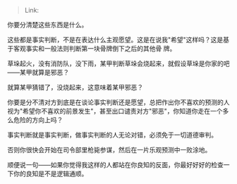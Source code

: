 > Link: 

你要分清楚这些东西是什么。

这些都是事实判断，不是在表达什么主观愿望。这是在说我"希望"这样吗？这是基于客观事实和一般法则判断第一块骨牌倒下之后的其他骨
牌。

草垛起火，没有消防队，没下雨，某甲判断草垛会烧起来，就假设草垛是你家的吧——某甲就算是邪恶？

就算某甲猜错了，没烧起来，这意味着某甲邪恶？

你要是分不清对方到底是在谈论事实判断还是愿望，总把作出你不喜欢的预测的人视为"希望你不喜欢的前景发生"，甚至出口谴责对方"邪恶"，你知道你走在一个多么危险的方向上吗？

事实判断就是事实判断，做事实判断的人无论对错，必须免于一切道德审判。

否则你很快会开始在司令部里枪毙参谋，然后在一片乐观预测中一败涂地。

顺便说一句——如果你觉得我这样的人都站在你良知的反面，你最好好好的检查一下你的良知是不是逻辑通顺。

